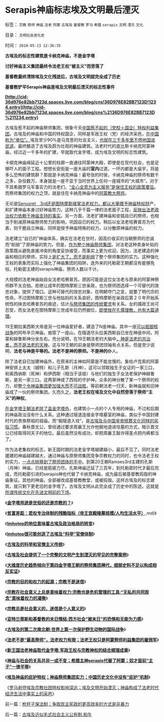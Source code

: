 # Serapis神庙标志埃及文明最后湮灭

标签： `宗教` `祭师` `神庙` `法老` `阿蒙` `古埃及` `基督教` `罗马` `希腊` `serapis` `文明` `湮灭` `文化` 

目录： `文明社会进化史`

时间： `2010-05-13 12:36:35`

**古埃及的标志性建筑是卡纳克神庙，不是金字塔**

**讨好神庙主义集团最终令法老王权“被主义”而旁落了**

**基督教最终清除埃及文化残迹后，古埃及文明就完全成了历史**

**基督教铲平Serapis神庙是埃及文明最后湮灭的标志性事件**

**[http://cid-36d976e82bb7123d.spaces.live.com/blog/cns!36D976E82BB7123D!1234.entry](http://cid-36d976e82bb7123d.spaces.live.com/blog/cns%2136D976E82BB7123D%211234.entry)**

古埃及惹不起的神庙祭师集团，很象今天[中国惹不起的｛党校＋国企｝特权利益集团](../../../2009/8/1/特权二八定律，特权总令社会负担最大化.md)。古埃及的神庙和中国的特权国企，同样是军政王权（党）的经济采邑，[在中国称为“单位”。](../../../2009/8/9/单位是特权体制内的中国人的灵魂.md)埃及至少90%是马克思的社会主义，[也就在三千多年里不停地国进民退](../../../2009/12/17/崇祯皇帝获报“国进民退”.md)，最终酿造了古埃及蔚为壮观的神庙建筑。法老时代的底比斯卡纳克阿蒙神庙，经过近一千多年的扩建，早就取代金字塔，成为埃及文明的标志性建筑。

卡纲克神庙绵延近十公里的柱廊一直通往阿蒙神大殿，即使是在现代社会，也是足够吓人的面子工程。想想长安街是一座大庙的**室内**过道，一环内都是大庙宇，将是多么恐怖的建筑群？那就是卡纳克神庙！最夸张的时侯，卡纳克神庙的祭师有数千之多，杂役数万，本身就是一座不亚于当时世界上任何一座城市的“大城市”。对于不具希腊罗马军事实力的法老们，[“全心全意为主义服务”是保住王权的政策要旨](../../../2009/7/14/行政改革缺少的就是为人民服务之普世的价值观.md)。而祭师集团的权力之顶，就是住在卡纳克神庙中的[阿蒙教大祭师](../../../2010/4/27/统治者不可能灌输新的观念的同时利于统治.md)。

无论是[Senusret　3rd还是图特摩斯接掌法老权力，都以大量赠予神庙特权财](../../../2010/4/28/中央集权令埃及帝国不到１００年就灭亡了！.md)产，和扩建神庙本身讨好神庙势力。这种几乎千篇一律的法老面子工程，[反映出法老政治权力依赖于神庙支持的事实](../../../2010/4/14/金字塔王朝的面子工程如南柯一梦.md)。另一方面，法老扩建神庙和安插自已的祭师，也相当于削减原神庙祭师势力的影响，巩固自已的权力。稍后以女法老哈赛普苏为代表，则干脆自立神庙，同样是授予神庙特殊的权力，以分散原神庙的权力。

法老建立“自已的”神庙体系，确实在法老在世时，因高价收买的当朝祭师的忠诚而“削弱”了原神庙的势力。但是，[作为整个神庙祭师集团](../../../2010/4/27/阿蒙教利益集团，才是古埃及的主人.md)，对法老这种卖身补贴的政策既从避免直接冲突的角度妥协接受，而事实上更为欢迎。因为，法老建造的神庙和相应的祭师，实际上[是扩大了，而不是削弱](../../../2010/4/27/统治者不可能灌输新的观念的同时利于统治.md)了整个祭师集团的实力。这种强化王权的表象而实际上强化了神庙集团的陷阱，连外来的托勒密王朝都没有能够免俗。托勒密主建的serapis神庙，祭师人数以千计。

大规模的法老神庙始自女法老哈赛普苏。原因可能是这位女法老与原来的阿蒙神祭师群不太合拍。拒绝让成年的图特摩斯三世亲政，也为祭师团选择一个可替代的效忠对象，提供了借口。这种可替代的效忠对象，在明朝夺门之变，就要了明代宗的性命。不过图特摩斯三世与他姑妈的关系良好。图特摩斯在亲政后第２０年开始系统性的抹去哈赛普苏的痕迹，估计[与祭师集团的传统要求](../../../2010/4/8/古埃及的“国学”阿蒙教是古埃及历史的主线.md)有关系。女的摄政王尚可忍受，而女法老在图特摩斯三世成年后仍然据位，[即使放在孔儒理教，也有大篇道理](../../../2009/3/20/国学儒教精华之等级制度的政治意义.md)。

19王朝拉美西斯大帝是另一位神庙爱好者，建造了N座神庙。其中一座[可以抵御核战争](../../../2010/4/30/BC16世纪地中海真实的“世界级核战争”.md)的阿布辛贝神庙，凿穿了一座山，在隧道尽头拉美西斯自已坐在神座中间，阿蒙和赫鲁斯神分坐左右。充分说明，在19王朝法老的大脑中[，神是法老的共治者，而不是法老的天神](../../../2010/5/5/古埃及的历史不是法老的历史.md)。这与19王朝的前身是祭师团领袖有点关系，但是至少说明，**法老与神是平等的。法老不是神的祭师。不是神的仆**人。

除了法老自已加建神庙外，在原来的主神如阿蒙是不能怠慢的。象给卢克索的阿蒙神安排上太太（姆特）和儿子孔斯（月神），这可以领取独生子女证的一家三口，和奥西纳斯（死神）和伊西斯（相当于该娅）与他们的独生子女法老保护神赫鲁斯，是另一家三口。这两家神成了西班的守护神。众多的神分散了某一个祭师的权力，却[整个令神庙集团更加强大而不可战胜](../../../2010/5/5/王权与宗教神权的互利结合.md)。等前朝法老一归天，新神庙就和旧神庙成了一伙的祭师集团。久而久之，**法老王权在埃及文化中自然旁落于祭师“主义”的神权**。

[在金字塔王朝法老除了盖金字塔外](../../../2010/4/14/金字塔王朝的面子工程如南柯一梦.md)，也建筑小一点的个人专用的神庙，不过和后期的神庙政治没有什么关系。这种通过隧道连接金字塔墓室的神庙，类似于中国封建时代的贵族祭祖的祖庙。而“掘隧道入坟”，是[古埃及与中国皇帝殡葬文化同样的风俗习惯](../../../2009/9/28/中国怀旧复古的乌托邦传统文化.md)。春秋晋文公，曾经通过要求周襄王允许他掘地道进坟墓的方式，暗示晋文公已经取得同天子的地位。最后虽然没有成功，却把周襄王敲诈得差点把内裤都当了。

作为法老集权的标志，新王国时期的法老金字塔越建越小，最后不见了。同时法老援建的神庙越建越大，通过神庙与原祭师集团竞争宗教权力的同时，也令法老王权的实力，[一点点转移到了祭师团体的手中](../../../2010/4/27/阿蒙教利益集团，才是古埃及的主人.md)。到第20王朝Ramses3rd主建的孔斯（月神）神庙，已经是筋疲力尽。孔斯神庙迁延了三百年，到托勒密时代才最后完成，而托勒密引进的serapis神也代替了卡纳克神庙，成为最后被基督教捣毁的神庙象征。其他的神庙，全部被改成基督教教堂，或被捣毁。这样古埃及的标志建筑，就只剩下更老旧的金字塔了。古埃及文明从此完全成了历史中的陈迹。这就是[所谓传统文化在先进文明前的下场](../../../2009/7/11/以传统文化对抗普世价值观是形同自杀.md)。

《[**金字塔用途是世俗的还是宗教的？**](../../../2010/4/11/金字塔用途是世俗的还是宗教的？.md)》

《[**贫富差距：君权专治体制的残酷指标（帝王宫殿陵墓规模/人均生活水平）**](../../../2010/4/11/君权体制残酷贫富差距（宫殿陵墓规模／人均生活水平).md)》

《[**Imhotep的地位意味着古埃及政治格局的转变**](../../../2010/4/12/Imhotep的地位意味着古埃及政治格局的转变.md)》

《[**Imhotep很可能创造了古埃及“科举”官僚体制**](../../../2010/4/12/Imhotep很可能创造了古埃及“科举”官僚体制.md)》

《[**古埃及的科举和官僚主义传统**](../../../2010/4/12/古埃及的科举和官僚主义传统.md)》

《[**古埃及社会提供了一个完整的文明产生到湮灭的罕见的完整案例**](../../../2010/4/13/古埃及提供一个类中国文明的完整生命周期.md)》

《[**大维度历史趋势倾向于第四金字塔王朝的祭师集团禅代，细部史料不足以构成相反实证**](../../../2010/4/13/历史的细考权威没有“更权威”的发言权.md)》

《[**宗教的目的和权力的起源；宗教不是迷信**](../../../2010/4/13/宗教的目的和权力的起源；宗教不是迷信.md)》

《[**宗教在社会意义上总是意味着权力;宗教也是危机管理的工具;“无私的共同观念”意味着权力的凝聚**](../../../2010/4/13/宗教也是危机管理的工具.md)》

《[**宗教总是社会意义的，迷信是个人意义的**](../../../2010/4/14/宗教总是社会意义的，迷信是个人意义的.md)》

《[**亚特兰蒂斯和基督教的末日情结;西方社会“被末日”的恐惧和无能为力感**](../../../2010/5/4/亚特兰蒂斯和基督教的末日情结和“被末日”的恐惧.md)》

《[**古埃及的第二次南北朝;世界上第一次保护野生动物的国际战争**](../../../2010/5/5/世界上第一次保护野生动物的国际战争.md)》

《[**法老不是“最高祭师”，法老权力有限；法老王权只是阿蒙祭师利益集团的雇佣军**](../../../2010/5/5/古埃及的历史不是法老的历史.md)》

《[**新王国法老神庙取代金字塔;军政王权与宗教神权的结合顺理成章**](../../../2010/5/5/王权与宗教神权的互利结合.md)》

《[**神庙与社会的关系并非一成不变；希腊主神serapis代替了阿蒙；奴才面前“主子”一律平等**](../../../2010/5/8/古埃及：奴才面前“主子”一律平等.md)》

《[**埃及神庙的庇护特权；神庙祭师集团实力；中国历史文化中没有“庇护”机制**](http://blog.sina.com.cn/s/blog_5563a64d0100iaji.html)》

《[罗马剥夺埃及宗教社团特权影响深远；埃及文明开始湮灭；神庙构成了法老时代经济生活中事实上的采邑](../../../2010/5/8/神庙构成了法老时代经济生活中事实上的采邑.md)》



前一篇：[枪杆子保法制；争取民主宪政的更高效率的方式是非暴力](../../../2010/5/12/枪杆子保法制；争取民主宪政的更高效率的方式是非暴力.md)

后一篇：[古埃及近似毛式社会主义公有制,和牛](../../../2010/5/13/古埃及近似毛式社会主义公有制,和牛.md)